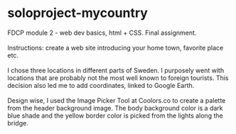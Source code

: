 # soloproject-mycountry
FDCP module 2 - web dev basics, html + CSS. Final assignment. <br><br>
Instructions: create a web site introducing your home town, favorite place etc.<br><br>
I chose three locations in different parts of Sweden. I purposely went with locations that are probably not the most well known to foreign tourists. This decision also led me to add coordinates, linked to Google Earth.<br><br>
Design wise, I used the Image Picker Tool at Coolors.co to create a palette from the header background image. The body background color is a dark blue shade and the yellow border color is picked from the lights along the bridge.
